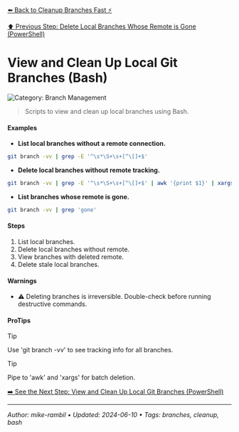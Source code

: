 [⬅️ Back to Cleanup Branches Fast ⚡](https://github.com/mike-rambil/Advanced-Git/blob/main/contents/cleanup-branches-fast.md)

[⬆️ Previous Step: Delete Local Branches Whose Remote is Gone (PowerShell)](https://github.com/mike-rambil/Advanced-Git/blob/main/contents/delete-local-branches-whose-remote-is-gone-powershell.md)

# View and Clean Up Local Git Branches (Bash)


![Category: Branch Management](https://img.shields.io/badge/Category-Branch%20Management-blue)
> Scripts to view and clean up local branches using Bash.


#### Examples
- **List local branches without a remote connection.** 

 ```sh
git branch -vv | grep -E '^\s*\S+\s+[^\[]+$' 
 ```
- **Delete local branches without remote tracking.** 

 ```sh
git branch -vv | grep -E '^\s*\S+\s+[^\[]+$' | awk '{print $1}' | xargs git branch -D 
 ```
- **List branches whose remote is gone.** 

 ```sh
git branch -vv | grep 'gone' 
 ```


#### Steps
1. List local branches.
2. Delete local branches without remote.
3. View branches with deleted remote.
4. Delete stale local branches.


#### Warnings
- ⚠️ Deleting branches is irreversible. Double-check before running destructive commands.


#### ProTips
> [!TIP]
> Use 'git branch -vv' to see tracking info for all branches.

> [!TIP]
> Pipe to 'awk' and 'xargs' for batch deletion.



[➡️ See the Next Step: View and Clean Up Local Git Branches (PowerShell)](https://github.com/mike-rambil/Advanced-Git/blob/main/contents/view-and-clean-up-local-git-branches-powershell.md)

---

_Author: mike-rambil • Updated: 2024-06-10 • Tags: branches, cleanup, bash_
